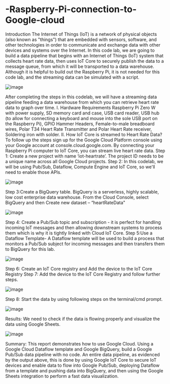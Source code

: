 # -Raspberry-Pi-connection-to-Google-cloud

            
Introduction
The Internet of Things (IoT) is a network of physical objects (also known as "things") that are embedded with sensors, software, and other technologies in order to communicate and exchange data with other devices and systems over the Internet. In this code lab, we are going to build a data pipeline that begins with an Internet of Things (IoT) system that collects heart rate data, then uses IoT Core to securely publish the data to a message queue, from which it will be transported to a data warehouse. Although it is helpful to build out the Raspberry Pi, it is not needed for this code lab, and the streaming data can be simulated with a script.

![image](https://user-images.githubusercontent.com/66374184/117496574-3adb8000-af45-11eb-8c7f-9fc264819929.png)

 
After completing the steps in this codelab, we will have a streaming data pipeline feeding a data warehouse from which you can retrieve heart rate data to graph over time.
I.	Hardware Requirements
Raspberry Pi Zero W with power supply, SD memory card and case, USB card reader, USB hub (to allow for connecting a keyboard and mouse into the sole USB port on the Raspberry Pi), GPIO Hammer Headers, Female-to-male breadboard wires, Polar T34 Heart Rate Transmitter and Polar Heart Rate receiver, Soldering iron with solder.
II.	How IoT Core is streamed to Heart Rate Data?
To follow up the steps sign up for the Google Cloud Platform console using your Google account at console.cloud.google.com. By connecting your Raspberry Pi computer to IoT Core, you can stream live heart rate data.
Step 1: Create a new project with name ‘iot-heartrate’. The project ID needs to be a unique name across all Google Cloud projects.
Step 2: In this codelab, we will be using Pub/Sub, Dataflow, Compute Engine and IoT Core, so we'll need to enable those APIs.

![image](https://user-images.githubusercontent.com/66374184/117496608-475fd880-af45-11eb-8409-b838079a988c.png)

 
Step 3:Create a BigQuery table. BigQuery is a serverless, highly scalable, low cost enterprise data warehouse. From the Cloud Console, select BigQuery and then Create new dataset – “heartRateData" 

![image](https://user-images.githubusercontent.com/66374184/117496628-5050aa00-af45-11eb-8b80-c33e26f0a8ff.png)

 
Step 4: Create a Pub/Sub topic and subscription - it is perfect for handling incoming IoT messages and then allowing downstream systems to process them which is why it is tightly linked with Cloud IoT Core.
Step 5:Use a Dataflow Template- A Dataflow template will be used to build a process that monitors a Pub/Sub subject for incoming messages and then transfers them to BigQuery for this lab.

![image](https://user-images.githubusercontent.com/66374184/117496646-56468b00-af45-11eb-81d9-73159b64f9e6.png)


Step 6: Create an IoT Core registry and Add the device to the IoT Core Registry
Step 7: Add the device to the IoT Core Registry and follow further steps.
 
 ![image](https://user-images.githubusercontent.com/66374184/117496662-5d6d9900-af45-11eb-86a3-767b9c6547ae.png)

Step 8: Start the data by using following steps on the terminal/cmd prompt.
 
 ![image](https://user-images.githubusercontent.com/66374184/117496674-6199b680-af45-11eb-9418-d7ab4521881c.png)

Results: We need to check if the data is flowing properly and visualize the data using Google Sheets. 
 
 ![image](https://user-images.githubusercontent.com/66374184/117496698-68282e00-af45-11eb-87d8-a7895e3e84f6.png)

Summary:
This report demonstrates how to use Google Cloud. Using a Google Cloud Dataflow template and Google BigQuery, build a Google Pub/Sub data pipeline with no code. An entire data pipeline, as evidenced by the output above, this is done by using Google IoT Core to secure IoT devices and enable data to flow into Google Pub/Sub, deploying Dataflow from a template and pushing data into BigQuery, and then using the Google Sheets integration to perform a fast data visualization.
